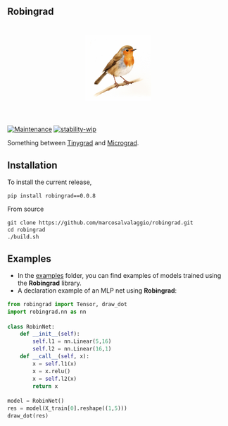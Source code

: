 ## Robingrad

<h1 align="center">
<img src="logo.png" width="150">
</h1><br>


[![Maintenance](https://img.shields.io/badge/Maintained%3F-yes-green.svg)](https://GitHub.com/Naereen/StrapDown.js/graphs/commit-activity) [![stability-wip](https://img.shields.io/badge/stability-wip-lightgrey.svg)](https://github.com/mkenney/software-guides/blob/master/STABILITY-BADGES.md#work-in-progress)

Something between [Tinygrad](https://github.com/tinygrad/tinygrad) and [Micrograd](https://github.com/karpathy/micrograd).


## Installation

To install the current release,

```console
pip install robingrad==0.0.8
```

From source

```console
git clone https://github.com/marcosalvalaggio/robingrad.git
cd robingrad
./build.sh
```

## Examples

* In the [examples](examples/) folder, you can find examples of models trained using the **Robingrad** library.
* A declaration example of an MLP net using **Robingrad**:


```python 
from robingrad import Tensor, draw_dot
import robingrad.nn as nn

class RobinNet:
    def __init__(self):
        self.l1 = nn.Linear(5,16)
        self.l2 = nn.Linear(16,1)
    def __call__(self, x):
        x = self.l1(x)
        x = x.relu()
        x = self.l2(x)
        return x
        
model = RobinNet()
res = model(X_train[0].reshape((1,5)))
draw_dot(res)
```
